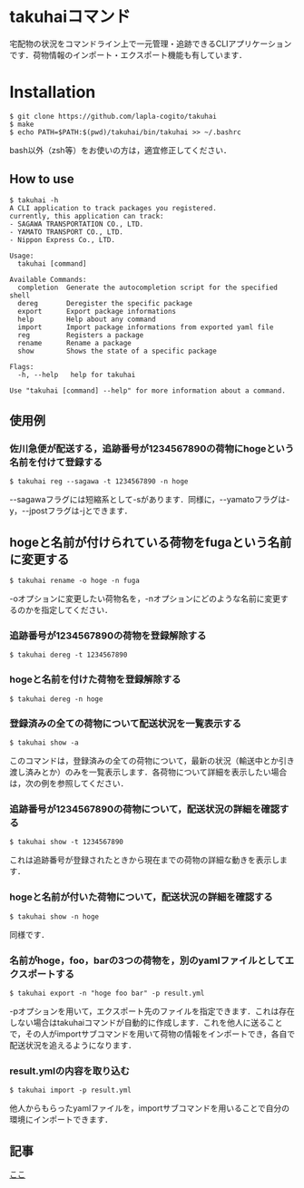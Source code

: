 # takuhaiコマンド

宅配物の状況をコマンドライン上で一元管理・追跡できるCLIアプリケーションです．荷物情報のインポート・エクスポート機能も有しています．

# Installation

```
$ git clone https://github.com/lapla-cogito/takuhai
$ make
$ echo PATH=$PATH:$(pwd)/takuhai/bin/takuhai >> ~/.bashrc
```

bash以外（zsh等）をお使いの方は，適宜修正してください．

## How to use

```
$ takuhai -h
A CLI application to track packages you registered.
currently, this application can track:
- SAGAWA TRANSPORTATION CO., LTD.
- YAMATO TRANSPORT CO., LTD.
- Nippon Express Co., LTD.

Usage:
  takuhai [command]

Available Commands:
  completion  Generate the autocompletion script for the specified shell
  dereg       Deregister the specific package
  export      Export package informations
  help        Help about any command
  import      Import package informations from exported yaml file
  reg         Registers a package
  rename      Rename a package
  show        Shows the state of a specific package

Flags:
  -h, --help   help for takuhai

Use "takuhai [command] --help" for more information about a command.
```

## 使用例
### 佐川急便が配送する，追跡番号が1234567890の荷物にhogeという名前を付けて登録する
```
$ takuhai reg --sagawa -t 1234567890 -n hoge
```

--sagawaフラグには短縮系として-sがあります．同様に，--yamatoフラグは-y，--jpostフラグは-jとできます．

## hogeと名前が付けられている荷物をfugaという名前に変更する

```
$ takuhai rename -o hoge -n fuga
```

-oオプションに変更したい荷物名を，-nオプションにどのような名前に変更するのかを指定してください．

### 追跡番号が1234567890の荷物を登録解除する
```
$ takuhai dereg -t 1234567890
```

### hogeと名前を付けた荷物を登録解除する
```
$ takuhai dereg -n hoge
```

### 登録済みの全ての荷物について配送状況を一覧表示する
```
$ takuhai show -a
```

このコマンドは，登録済みの全ての荷物について，最新の状況（輸送中とか引き渡し済みとか）のみを一覧表示します．各荷物について詳細を表示したい場合は，次の例を参照してください．

### 追跡番号が1234567890の荷物について，配送状況の詳細を確認する
```
$ takuhai show -t 1234567890
```

これは追跡番号が登録されたときから現在までの荷物の詳細な動きを表示します．

### hogeと名前が付いた荷物について，配送状況の詳細を確認する
```
$ takuhai show -n hoge
```

同様です．

### 名前がhoge，foo，barの3つの荷物を，別のyamlファイルとしてエクスポートする

```
$ takuhai export -n "hoge foo bar" -p result.yml
```

-pオプションを用いて，エクスポート先のファイルを指定できます．これは存在しない場合はtakuhaiコマンドが自動的に作成します．これを他人に送ることで，その人がimportサブコマンドを用いて荷物の情報をインポートでき，各自で配送状況を追えるようになります．

### result.ymlの内容を取り込む

```
$ takuhai import -p result.yml
```

他人からもらったyamlファイルを，importサブコマンドを用いることで自分の環境にインポートできます．

## 記事

[ここ](https://lapla.dev/posts/takuhai)
